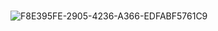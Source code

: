 <h1 This certificate is achieved after you complete 3month task given during Under 25's Youth Festival> </h1>


![F8E395FE-2905-4236-A366-EDFABF5761C9](https://github.com/Anishpuj/Certificates/assets/98417394/82bb4804-f7b3-4d85-a675-3afd4552a146)
